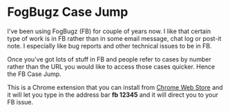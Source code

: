 FogBugz Case Jump
=================

I've been using FogBugz (FB) for couple of years now. I like that certain type of work is in FB
rather than in some email message, chat log or post-it note. I especially like bug reports and other
technical issues to be in FB.

Once you've got lots of stuff in FB and people refer to cases by number rather than the URL
you would like to access those cases quicker. Hence the FB Case Jump.

This is a Chrome extension that you can install from
[Chrome Web Store](https://chrome.google.com/webstore/detail/fb-case-jump/jgmeghoofjjfmdnhelghhefkbddijnie/related)
and it will let you type in the address bar **fb 12345** and it will direct you to your FB issue.

